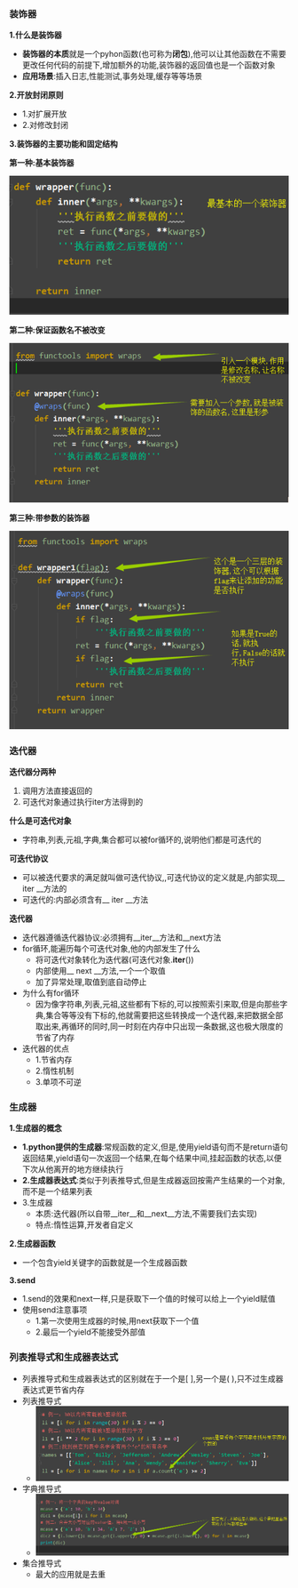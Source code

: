 ### 装饰器

**1.什么是装饰器**

- **装饰器的本质**就是一个pyhon函数(也可称为**闭包**),他可以让其他函数在不需要更改任何代码的前提下,增加额外的功能,装饰器的返回值也是一个函数对象 
- **应用场景**:插入日志,性能测试,事务处理,缓存等等场景 

**2.开放封闭原则**

- 1.对扩展开放
- 2.对修改封闭

**3.装饰器的主要功能和固定结构**

**第一种:基本装饰器**

![](../../img/基本装饰器.jpg)

**第二种:保证函数名不被改变**

![](../../img/装饰器2.jpg)

**第三种:带参数的装饰器**

![](../../img/带参数的装饰器.jpg)

### 迭代器

**迭代器分两种**

1. 调用方法直接返回的 
2. 可迭代对象通过执行iter方法得到的 

**什么是可迭代对象** 

- 字符串,列表,元祖,字典,集合都可以被for循环的,说明他们都是可迭代的 

**可迭代协议**

- 可以被迭代要求的满足就叫做可迭代协议,,可迭代协议的定义就是,内部实现__ iter __方法的
- 可迭代的:内部必须含有__ iter __方法

**迭代器**

- 迭代器遵循迭代器协议:必须拥有__iter__方法和__next方法 
- for循环,能遍历每个可迭代对象,他的内部发生了什么 
	- 将可迭代对象转化为迭代器(可迭代对象.__iter__()) 
	- 内部使用__ next __方法,一个一个取值 
	- 加了异常处理,取值到底自动停止 
- 为什么有for循环
	- 因为像字符串,列表,元祖,这些都有下标的,可以按照索引来取,但是向那些字典,集合等等没有下标的,他就需要把这些转换成一个迭代器,来把数据全部取出来,再循环的同时,同一时刻在内存中只出现一条数据,这也极大限度的节省了内存 
- 迭代器的优点
	- 1.节省内存
	- 2.惰性机制
	- 3.单项不可逆

### 生成器

**1.生成器的概念**

- **1.python提供的生成器**:常规函数的定义,但是,使用yield语句而不是return语句返回结果,yield语句一次返回一个结果,在每个结果中间,挂起函数的状态,以便下次从他离开的地方继续执行 
- **2.生成器表达式**:类似于列表推导式,但是生成器返回按需产生结果的一个对象,而不是一个结果列表 
- 3.生成器
	- 本质:迭代器(所以自带__iter__和__next__方法,不需要我们去实现) 
	- 特点:惰性运算,开发者自定义 

**2.生成器函数**

- 一个包含yield关键字的函数就是一个生成器函数 

**3.send**

- 1.send的效果和next一样,只是获取下一个值的时候可以给上一个yield赋值 
- 使用send注意事项 
	- 1.第一次使用生成器的时候,用next获取下一个值
	- 2.最后一个yield不能接受外部值

### 列表推导式和生成器表达式

- 列表推导式和生成器表达式的区别就在于一个是[ ],另一个是( ),只不过生成器表达式更节省内存 
- 列表推导式
	- ![](../../img/列表推导式.jpg)
- 字典推导式
	- ![](../../img/字典推导式.jpg)
- 集合推导式
	- 最大的应用就是去重







​	